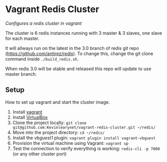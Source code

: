 Vagrant Redis Cluster
=====================

*Configures a redis cluster in vagrant*

The cluster is 6 redis instances running with 3 master & 3 slaves, one slave for each master.

It will allways run on the latest in the 3.0 branch of redis git repo (https://github.com/antirez/redis). To change this, change the git clone command inside `./build_redis.sh`.

When redis 3.0 will be stable and released this repo will update to use master branch.

## Setup
How to set up vagrant and start the cluster image.

1. Install [vagrant](http://www.vagrantup.com/)
1. Install [VirtualBox](https://www.virtualbox.org/wiki/Downloads)
1. Clone the project locally: `git clone git@github.com:Kevinlearynet/vagrant-redis-cluster.git ~/redis/`
1. Move into the project directory: `cd ~/redis/`  
1. Install the *vbguest1* plugin: `vagrant plugin install vagrant-vbguest` 
1. Provision the virtual machine using Vagrant: `vagrant up`
1. Test the connection to verify everything is working: `redis-cli -p 7000` (or any other cluster port)
